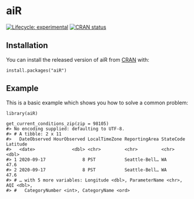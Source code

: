 
<!-- README.md is generated from README.Rmd. Please edit that file -->

aiR
===

<!-- badges: start -->

[![Lifecycle:
experimental](https://img.shields.io/badge/lifecycle-experimental-orange.svg)](https://www.tidyverse.org/lifecycle/#experimental)
[![CRAN
status](https://www.r-pkg.org/badges/version/aiR)](https://CRAN.R-project.org/package=aiR)
<!-- badges: end -->

Installation
------------

You can install the released version of aiR from
[CRAN](https://CRAN.R-project.org) with:

    install.packages("aiR")

Example
-------

This is a basic example which shows you how to solve a common problem:

    library(aiR)

    get_current_conditions_zip(zip = 98105)
    #> No encoding supplied: defaulting to UTF-8.
    #> # A tibble: 2 x 11
    #>   DateObserved HourObserved LocalTimeZone ReportingArea StateCode Latitude
    #>   <date>              <dbl> <chr>         <chr>         <chr>        <dbl>
    #> 1 2020-09-17              8 PST           Seattle-Bell… WA            47.6
    #> 2 2020-09-17              8 PST           Seattle-Bell… WA            47.6
    #> # … with 5 more variables: Longitude <dbl>, ParameterName <chr>, AQI <dbl>,
    #> #   CategoryNumber <int>, CategoryName <ord>
